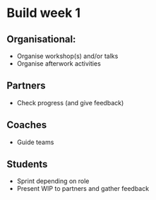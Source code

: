# Build week 1

## Organisational:

* Organise workshop\(s\) and/or talks
* Organise afterwork activities

## Partners

* Check progress \(and give feedback\)

## Coaches

* Guide teams

## Students

* Sprint depending on role
* Present WIP to partners and gather feedback



